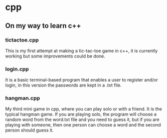 # cpp

## On my way to learn c++

### tictactoe.cpp
This is my first attempt at making a tic-tac-toe game in c++, it is currently working but some improvements could be done.

### login.cpp
It is a basic terminal-based program that enables a user to register and/or login, in this version the passwords are kept in a .txt file. 

### hangman.cpp
My third mini game in cpp, where you can play solo or with a friend. It is the typical hangman game. If you are playing solo, the program will choose a random word from the word.txt file and you need to guess it, but if you are playing with someone, then one person can choose a word and the second person should guess it.